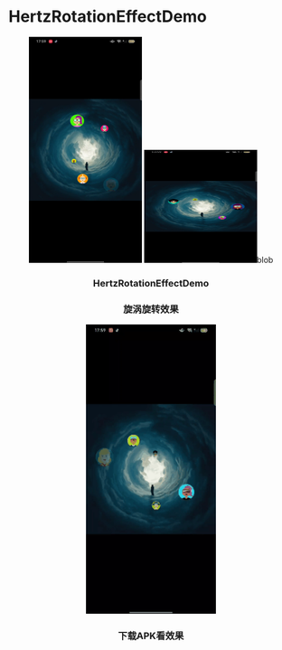 # HertzRotationEffectDemo

<p align="center">
  <img width="200" height="400" src="https://github.com/gtfxhygr/HertzRotationEffectDemo/blob/main/img/1665199057028.png">
  <img width="200" height="200" src="https://github.com/gtfxhygr/HertzRotationEffectDemo/blob/main/img/1665199067553.png">blob
 </p>

<h3 align="center">HertzRotationEffectDemo</h3>
<h3 align="center">旋涡旋转效果</h3>


<p align="center">
  <img  with="288"  height="512" src="https://github.com/gtfxhygr/HertzRotationEffectDemo/blob/main/img/Out_1665201092352.gif">
</p>
<h3 align="center"><a href="https://github.com/gtfxhygr/HertzRotationEffectDemo/tree/main/apk/demo.apk"></a>下载APK看效果</h3>

